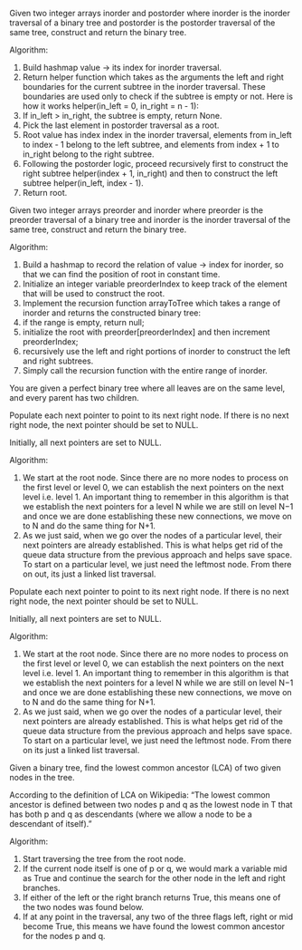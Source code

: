 Given two integer arrays inorder and postorder where inorder is the inorder traversal of a binary tree and postorder is the postorder traversal of the same tree, construct and return the binary tree.

Algorithm:
1. Build hashmap value -> its index for inorder traversal.
2. Return helper function which takes as the arguments the left and right boundaries for the current subtree in the inorder traversal. These boundaries are used only to check if the subtree is empty or not. Here is how it works helper(in_left = 0, in_right = n - 1):
3. If in_left > in_right, the subtree is empty, return None.
4. Pick the last element in postorder traversal as a root.
5. Root value has index index in the inorder traversal, elements from in_left to index - 1 belong to the left subtree, and elements from index + 1 to in_right belong to the right subtree.
6. Following the postorder logic, proceed recursively first to construct the right subtree helper(index + 1, in_right) and then to construct the left subtree helper(in_left, index - 1).
7. Return root.

Given two integer arrays preorder and inorder where preorder is the preorder traversal of a binary tree and inorder is the inorder traversal of the same tree, construct and return the binary tree.

Algorithm:
1. Build a hashmap to record the relation of value -> index for inorder, so that we can find the position of root in constant time.
2. Initialize an integer variable preorderIndex to keep track of the element that will be used to construct the root.
3. Implement the recursion function arrayToTree which takes a range of inorder and returns the constructed binary tree:
4. if the range is empty, return null;
5. initialize the root with preorder[preorderIndex] and then increment preorderIndex;
6. recursively use the left and right portions of inorder to construct the left and right subtrees.
7. Simply call the recursion function with the entire range of inorder.

You are given a perfect binary tree where all leaves are on the same level, and every parent has two children.

Populate each next pointer to point to its next right node. If there is no next right node, the next pointer should be set to NULL.

Initially, all next pointers are set to NULL.

Algorithm:
1. We start at the root node. Since there are no more nodes to process on the first level or level 0, we can establish the next pointers on the next level i.e. level 1. An important thing to remember in this algorithm is that we establish the next pointers for a level N while we are still on level N−1 and once we are done establishing these new connections, we move on to N and do the same thing for N+1.
2. As we just said, when we go over the nodes of a particular level, their next pointers are already established. This is what helps get rid of the queue data structure from the previous approach and helps save space. To start on a particular level, we just need the leftmost node. From there on out, its just a linked list traversal.

Populate each next pointer to point to its next right node. If there is no next right node, the next pointer should be set to NULL.

Initially, all next pointers are set to NULL.

Algorithm:
1. We start at the root node. Since there are no more nodes to process on the first level or level 0, we can establish the next pointers on the next level i.e. level 1. An important thing to remember in this algorithm is that we establish the next pointers for a level N while we are still on level N−1 and once we are done establishing these new connections, we move on to N and do the same thing for N+1.
2. As we just said, when we go over the nodes of a particular level, their next pointers are already established. This is what helps get rid of the queue data structure from the previous approach and helps save space. To start on a particular level, we just need the leftmost node. From there on its just a linked list traversal.

Given a binary tree, find the lowest common ancestor (LCA) of two given nodes in the tree.

According to the definition of LCA on Wikipedia: “The lowest common ancestor is defined between two nodes p and q as the lowest node in T that has both p and q as descendants (where we allow a node to be a descendant of itself).”

Algorithm:
1. Start traversing the tree from the root node.
2. If the current node itself is one of p or q, we would mark a variable mid as True and continue the search for the other node in the left and right branches.
3. If either of the left or the right branch returns True, this means one of the two nodes was found below.
4. If at any point in the traversal, any two of the three flags left, right or mid become True, this means we have found the lowest common ancestor for the nodes p and q.
